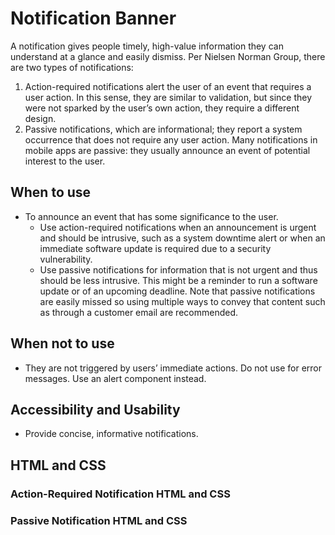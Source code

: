# Notification Banner
A notification gives people timely, high-value information they can understand at a glance and easily dismiss. Per Nielsen Norman Group, there are two types of notifications:
1. Action-required notifications alert the user of an event that requires a user action. In this sense, they are similar to validation, but since they were not sparked by the user’s own action, they require a different design.  
2. Passive notifications, which are informational; they report a system occurrence that does not require any user action.  Many notifications in mobile apps are passive: they usually announce an event of potential interest to the user.

## When to use
- To announce an event that has some significance to the user.
  - Use action-required notifications when an announcement is urgent and should be intrusive, such as a system downtime alert or when an immediate software update is required due to a security vulnerability. 
  - Use passive notifications for information that is not urgent and thus should be less intrusive. This might be a reminder to run a software update or of an upcoming deadline. Note that passive notifications are easily missed so using multiple ways to convey that content such as through a customer email are recommended. 

## When not to use
- They are not triggered by users’ immediate actions. Do not use for error messages. Use an alert component instead. 

## Accessibility and Usability
- Provide concise, informative notifications. 

## HTML and CSS

### Action-Required Notification HTML and CSS

### Passive Notification HTML and CSS


